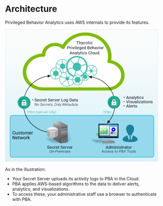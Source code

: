 ﻿[title]: # (Architecture)
[tags]: # (Privileged Behavior Analytics,PBA,Overview,Architecture,Metadata)
[priority]: # (2010)

# Architecture

Privileged Behavior Analytics uses AWS internals to provide its features.

![Thycotic Privileged Behavior Analytics Cloud](images/architecture-simple.png)  

As in the illustration:

* Your Secret Server uploads its activity logs to PBA in the Cloud.
* PBA applies AWS-based algorithms to the data to deliver alerts, analytics, and visualizations.
* To access these, your administrative staff use a browser to authenticate with PBA.
